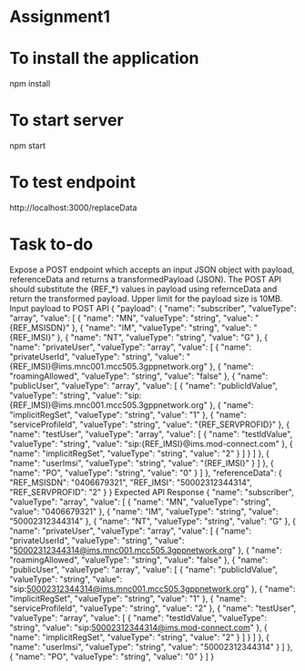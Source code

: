 # Assignment1

# To install the application

npm install

# To start server

 npm start

 # To test endpoint 
 
 http://localhost:3000/replaceData

 # Task to-do

 Expose a POST endpoint which accepts an input JSON object with payload, referenceData and returns a transformedPayload (JSON).
The POST API should substitute the {REF_*} values in payload using refernceData and return the transformed payload. Upper limit for the payload size is 10MB.
Input payload to POST API
{
  "payload": {
    "name": "subscriber",
    "valueType": "array",
    "value": [
      {
        "name": "MN",
        "valueType": "string",
        "value": "{REF_MSISDN}"
      },
      {
        "name": "IM",
        "valueType": "string",
        "value": "{REF_IMSI}"
      },
      {
        "name": "NT",
        "valueType": "string",
        "value": "G"
      },
      {
        "name": "privateUser",
        "valueType": "array",
        "value": [
          {
            "name": "privateUserId",
            "valueType": "string",
            "value": "{REF_IMSI}@ims.mnc001.mcc505.3gppnetwork.org"
          },
          {
            "name": "roamingAllowed",
            "valueType": "string",
            "value": "false"
          },
          {
            "name": "publicUser",
            "valueType": "array",
            "value": [
              {
                "name": "publicIdValue",
                "valueType": "string",
                "value": "sip:{REF_IMSI}@ims.mnc001.mcc505.3gppnetwork.org"
              },
              {
                "name": "implicitRegSet",
                "valueType": "string",
                "value": "1"
              },
              {
                "name": "serviceProfileId",
                "valueType": "string",
                "value": "{REF_SERVPROFID}"
              },
              {
                "name": "testUser",
                "valueType": "array",
                "value": [
                  {
                    "name": "testIdValue",
                    "valueType": "string",
                    "value": "sip:{REF_IMSI}@ims.mod-connect.com"
                  },
                  {
                    "name": "implicitRegSet",
                    "valueType": "string",
                    "value": "2"
                  }
                ]
              }
            ]
          },
          {
            "name": "userImsi",
            "valueType": "string",
            "value": "{REF_IMSI}"
          }
        ]
      },
      {
        "name": "PO",
        "valueType": "string",
        "value": "0"
      }
    ]
  },
  "referenceData": {
    "REF_MSISDN": "0406679321",
    "REF_IMSI": "50002312344314",
    "REF_SERVPROFID": "2"
  }
}
Expected API Response
{
  "name": "subscriber",
  "valueType": "array",
  "value": [
    {
      "name": "MN",
      "valueType": "string",
      "value": "0406679321"
    },
    {
      "name": "IM",
      "valueType": "string",
      "value": "50002312344314"
    },
    {
      "name": "NT",
      "valueType": "string",
      "value": "G"
    },
    {
      "name": "privateUser",
      "valueType": "array",
      "value": [
        {
          "name": "privateUserId",
          "valueType": "string",
          "value": "50002312344314@ims.mnc001.mcc505.3gppnetwork.org"
        },
        {
          "name": "roamingAllowed",
          "valueType": "string",
          "value": "false"
        },
        {
          "name": "publicUser",
          "valueType": "array",
          "value": [
            {
              "name": "publicIdValue",
              "valueType": "string",
              "value": "sip:50002312344314@ims.mnc001.mcc505.3gppnetwork.org"
            },
            {
              "name": "implicitRegSet",
              "valueType": "string",
              "value": "1"
            },
            {
              "name": "serviceProfileId",
              "valueType": "string",
              "value": "2"
            },
            {
              "name": "testUser",
              "valueType": "array",
              "value": [
                {
                  "name": "testIdValue",
                  "valueType": "string",
                  "value": "sip:50002312344314@ims.mod-connect.com"
                },
                {
                  "name": "implicitRegSet",
                  "valueType": "string",
                  "value": "2"
                }
              ]
            }
          ]
        },
        {
          "name": "userImsi",
          "valueType": "string",
          "value": "50002312344314"
        }
      ]
    },
    {
      "name": "PO",
      "valueType": "string",
      "value": "0"
    }
  ]
}
